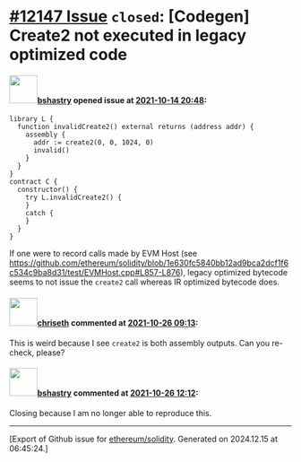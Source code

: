 # [\#12147 Issue](https://github.com/ethereum/solidity/issues/12147) `closed`: [Codegen] Create2 not executed in legacy optimized code

#### <img src="https://avatars.githubusercontent.com/u/2388185?v=4" width="50">[bshastry](https://github.com/bshastry) opened issue at [2021-10-14 20:48](https://github.com/ethereum/solidity/issues/12147):

```
library L {
  function invalidCreate2() external returns (address addr) {
    assembly {
      addr := create2(0, 0, 1024, 0)
      invalid()
    }
  }
}
contract C {
  constructor() {
    try L.invalidCreate2() {
    }
    catch {
    }
  }
}
```

If one were to record calls made by EVM Host (see https://github.com/ethereum/solidity/blob/1e630fc5840bb12ad9bca2dcf1f6c534c9ba8d31/test/EVMHost.cpp#L857-L876), legacy optimized bytecode seems to not issue the `create2` call whereas IR optimized bytecode does.

#### <img src="https://avatars.githubusercontent.com/u/9073706?v=4" width="50">[chriseth](https://github.com/chriseth) commented at [2021-10-26 09:13](https://github.com/ethereum/solidity/issues/12147#issuecomment-951741758):

This is weird because I see `create2` is both assembly outputs. Can you re-check, please?

#### <img src="https://avatars.githubusercontent.com/u/2388185?v=4" width="50">[bshastry](https://github.com/bshastry) commented at [2021-10-26 12:12](https://github.com/ethereum/solidity/issues/12147#issuecomment-951876529):

Closing because I am no longer able to reproduce this.


-------------------------------------------------------------------------------



[Export of Github issue for [ethereum/solidity](https://github.com/ethereum/solidity). Generated on 2024.12.15 at 06:45:24.]
